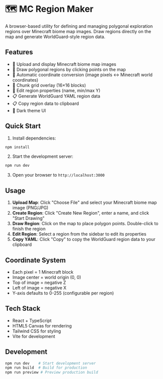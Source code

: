 # 🗺️ MC Region Maker

A browser-based utility for defining and managing polygonal exploration regions over Minecraft biome map images. Draw regions directly on the map and generate WorldGuard-style region data.

## Features

- 📌 Upload and display Minecraft biome map images
- 🎯 Draw polygonal regions by clicking points on the map
- 🧭 Automatic coordinate conversion (image pixels ↔ Minecraft world coordinates)
- 📐 Chunk grid overlay (16×16 blocks)
- 🔧 Edit region properties (name, min/max Y)
- 📋 Generate WorldGuard YAML region data
- 📋 Copy region data to clipboard
- 🎨 Dark theme UI

## Quick Start

1. Install dependencies:
```bash
npm install
```

2. Start the development server:
```bash
npm run dev
```

3. Open your browser to `http://localhost:3000`

## Usage

1. **Upload Map**: Click "Choose File" and select your Minecraft biome map image (PNG/JPG)
2. **Create Region**: Click "Create New Region", enter a name, and click "Start Drawing"
3. **Draw Region**: Click on the map to place polygon points. Double-click to finish the region
4. **Edit Region**: Select a region from the sidebar to edit its properties
5. **Copy YAML**: Click "Copy" to copy the WorldGuard region data to your clipboard

## Coordinate System

- Each pixel = 1 Minecraft block
- Image center = world origin (0, 0)
- Top of image = negative Z
- Left of image = negative X
- Y-axis defaults to 0-255 (configurable per region)

## Tech Stack

- React + TypeScript
- HTML5 Canvas for rendering
- Tailwind CSS for styling
- Vite for development

## Development

```bash
npm run dev    # Start development server
npm run build  # Build for production
npm run preview # Preview production build
```
